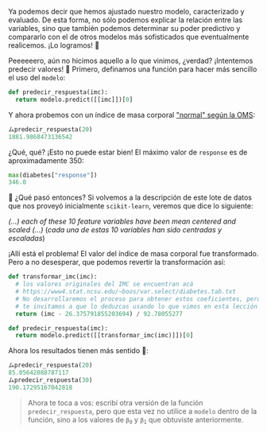 Ya podemos decir que hemos ajustado nuestro modelo, caracterizado y evaluado. De esta forma, no sólo podemos explicar la relación entre las variables, sino que también podemos determinar su poder predictivo y compararlo con el de otros modelos más sofisticados que eventualmente realicemos. ¡Lo logramos! 🥲

Peeeeeero, aún no hicimos aquello a lo que vinimos, ¿verdad? ¡Intentemos predecir valores! :tada: Primero, definamos una función para hacer más sencillo el uso del `modelo`:

```python
def predecir_respuesta(imc):
  return modelo.predict([[imc]])[0]
```

Y ahora probemos con un índice de masa corporal ["normal" según la OMS](https://es.wikipedia.org/wiki/%C3%8Dndice_de_masa_corporal): 

```python
ムpredecir_respuesta(20)
1881.9868473136542
```

¿Qué, qué? ¡Esto no puede estar bien! El máximo valor de `response` es de aproximadamente 350:

```python
max(diabetes["response"])
346.0
```

🤦 ¿Qué pasó entonces? Si volvemos a la descripción de este lote de datos que nos proveyó inicialmente `scikit-learn`, veremos que dice lo siguiente: 

_(...) each of these 10 feature variables have been mean centered and scaled (...)_ (_cada una de estas 10 variables han sido centradas y escaladas_)

¡Allí está el problema! El valor del índice de masa corporal fue transformado. Pero a no desesperar, que podemos revertir la transformación así: 

```python
def transformar_imc(imc):
  # los valores originales del IMC se encuentran acá 
  # https://www4.stat.ncsu.edu/~boos/var.select/diabetes.tab.txt
  # No desarrollaremos el proceso para obtener estos coeficientes, pero 
  # te invitamos a que lo deduzcas usando lo que vimos en esta lección 🤭
  return (imc - 26.375791855203694) / 92.78055277 

def predecir_respuesta(imc):
  return modelo.predict([[transformar_imc(imc)]])[0]
```

Ahora los resultados tienen más sentido :clap:: 

```python
ムpredecir_respuesta(20)
85.05642088787117
ムpredecir_respuesta(30)
190.17295167042818
```

> Ahora te toca a vos: escribí otra versión de la función `predecir_respuesta`, pero que esta vez no utilice a `modelo` dentro de la función, sino a los valores de <code>β<sub>0</sub></code> y <code>β<sub>1</sub></code> que obtuviste anteriormente.
> 

